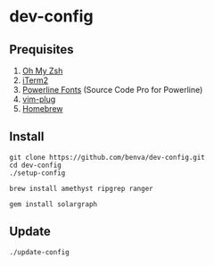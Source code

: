 # dev-config

## Prequisites
1. [Oh My Zsh](https://ohmyz.sh)
2. [iTerm2](https://iterm2.com)
3. [Powerline Fonts](https://github.com/powerline/fonts) (Source Code Pro for Powerline)
4. [vim-plug](https://github.com/junegunn/vim-plug)
5. [Homebrew](https://brew.sh)

## Install

```
git clone https://github.com/benva/dev-config.git
cd dev-config
./setup-config
```

```
brew install amethyst ripgrep ranger
```

```
gem install solargraph
```

## Update

```
./update-config
```

